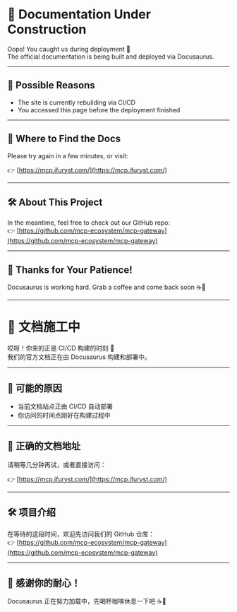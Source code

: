 # 🚧 Documentation Under Construction

Oops! You caught us during deployment 🙈  
The official documentation is being built and deployed via Docusaurus.

---

## 🔧 Possible Reasons

- The site is currently rebuilding via CI/CD
- You accessed this page before the deployment finished

---

## 📘 Where to Find the Docs

Please try again in a few minutes, or visit:

👉 [https://mcp.ifuryst.com/](https://mcp.ifuryst.com/)

---

## 🛠️ About This Project

In the meantime, feel free to check out our GitHub repo:  
👉 [https://github.com/mcp-ecosystem/mcp-gateway](https://github.com/mcp-ecosystem/mcp-gateway)

---

## 🙏 Thanks for Your Patience!

Docusaurus is working hard. Grab a coffee and come back soon ☕🚀

---

# 🚧 文档施工中

哎呀！你来的正是 CI/CD 构建的时刻 🙈  
我们的官方文档正在由 Docusaurus 构建和部署中。

---

## 🔧 可能的原因

- 当前文档站点正由 CI/CD 自动部署
- 你访问的时间点刚好在构建过程中

---

## 📘 正确的文档地址

请稍等几分钟再试，或者直接访问：

👉 [https://mcp.ifuryst.com/](https://mcp.ifuryst.com/)

---

## 🛠️ 项目介绍

在等待的这段时间，欢迎先访问我们的 GitHub 仓库：  
👉 [https://github.com/mcp-ecosystem/mcp-gateway](https://github.com/mcp-ecosystem/mcp-gateway)

---

## 🙏 感谢你的耐心！

Docusaurus 正在努力加载中，先喝杯咖啡休息一下吧 ☕🚀
